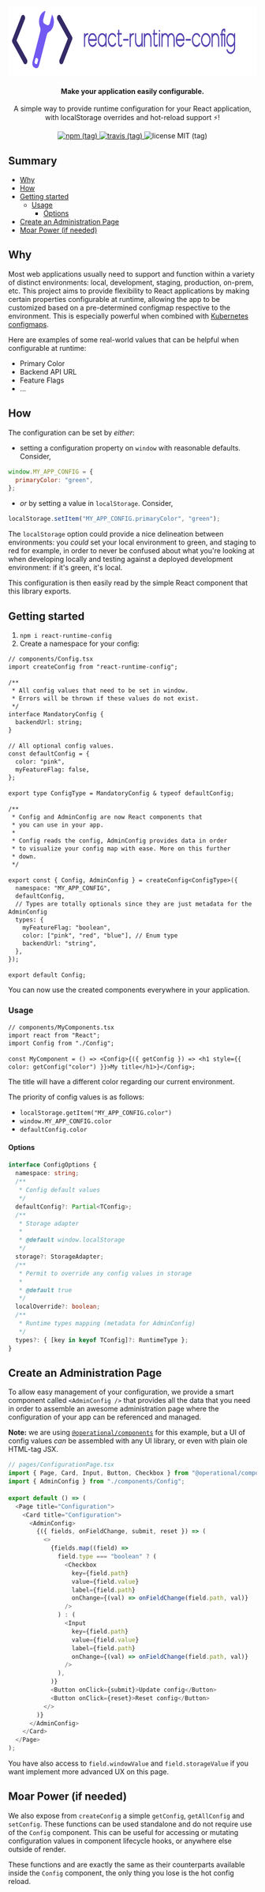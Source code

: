 <div align="center">
  <img src="https://github.com/contiamo/react-runtime-config/raw/master/assets/react-runtime-config-logo.png" alt="react-runtime-config" height="140" />
</div>

<h4 align="center">
  Make your application easily configurable.
</h4>

<p align="center">
  A simple way to provide runtime configuration for your React application, with localStorage overrides and hot-reload support ⚡️!
</p>

<p align="center">
  <a href="https://www.npmjs.com/package/react-runtime-config">
    <img src="https://img.shields.io/npm/v/react-runtime-config/latest.svg" alt="npm (tag)" />
  </a>
  <a href="https://travis-ci.org/contiamo/react-runtime-config">
    <img src="https://travis-ci.org/contiamo/react-runtime-config.svg?branch=master" alt="travis (tag)" />
  </a>
  <img src="https://img.shields.io/github/license/mashape/apistatus.svg" alt="license MIT (tag)" />
</p>

## Summary

<!-- START doctoc generated TOC please keep comment here to allow auto update -->
<!-- DON'T EDIT THIS SECTION, INSTEAD RE-RUN doctoc TO UPDATE -->

- [Why](#why)
- [How](#how)
- [Getting started](#getting-started)
  - [Usage](#usage)
    - [Options](#options)
- [Create an Administration Page](#create-an-administration-page)
- [Moar Power (if needed)](#moar-power-if-needed)

<!-- END doctoc generated TOC please keep comment here to allow auto update -->

## Why

Most web applications usually need to support and function within a variety of distinct environments: local, development, staging, production, on-prem, etc. This project aims to provide flexibility to React applications by making certain properties configurable at runtime, allowing the app to be customized based on a pre-determined configmap respective to the environment. This is especially powerful when combined with [Kubernetes configmaps](https://kubernetes.io/docs/tasks/configure-pod-container/configure-pod-configmap/).

Here are examples of some real-world values that can be helpful when configurable at runtime:

- Primary Color
- Backend API URL
- Feature Flags
- …

## How

The configuration can be set by _either_:

- setting a configuration property on `window` with reasonable defaults. Consider,

```js
window.MY_APP_CONFIG = {
  primaryColor: "green",
};
```

- _or_ by setting a value in `localStorage`. Consider,

```js
localStorage.setItem("MY_APP_CONFIG.primaryColor", "green");
```

The `localStorage` option could provide a nice delineation between environments: you _could_ set your local environment to green, and staging to red for example, in order to never be confused about what you're looking at when developing locally and testing against a deployed development environment: if it's green, it's local.

This configuration is then easily read by the simple React component that this library exports.

## Getting started

1. `npm i react-runtime-config`
1. Create a namespace for your config:

```tsx
// components/Config.tsx
import createConfig from "react-runtime-config";

/**
 * All config values that need to be set in window.
 * Errors will be thrown if these values do not exist.
 */
interface MandatoryConfig {
  backendUrl: string;
}

// All optional config values.
const defaultConfig = {
  color: "pink",
  myFeatureFlag: false,
};

export type ConfigType = MandatoryConfig & typeof defaultConfig;

/**
 * Config and AdminConfig are now React components that
 * you can use in your app.
 *
 * Config reads the config, AdminConfig provides data in order
 * to visualize your config map with ease. More on this further
 * down.
 */

export const { Config, AdminConfig } = createConfig<ConfigType>({
  namespace: "MY_APP_CONFIG",
  defaultConfig,
  // Types are totally optionals since they are just metadata for the AdminConfig
  types: {
    myFeatureFlag: "boolean",
    color: ["pink", "red", "blue"], // Enum type
    backendUrl: "string",
  },
});

export default Config;
```

You can now use the created components everywhere in your application.

### Usage

```tsx
// components/MyComponents.tsx
import react from "React";
import Config from "./Config";

const MyComponent = () => <Config>{({ getConfig }) => <h1 style={{ color: getConfig("color") }}>My title</h1>}</Config>;
```

The title will have a different color regarding our current environment.

The priority of config values is as follows:

- `localStorage.getItem("MY_APP_CONFIG.color")`
- `window.MY_APP_CONFIG.color`
- `defaultConfig.color`

#### Options

```ts
interface ConfigOptions {
  namespace: string;
  /**
   * Config default values
   */
  defaultConfig?: Partial<TConfig>;
  /**
   * Storage adapter
   *
   * @default window.localStorage
   */
  storage?: StorageAdapter;
  /**
   * Permit to override any config values in storage
   *
   * @default true
   */
  localOverride?: boolean;
  /**
   * Runtime types mapping (metadata for AdminConfig)
   */
  types?: { [key in keyof TConfig]?: RuntimeType };
}
```

## Create an Administration Page

To allow easy management of your configuration, we provide a smart component called `<AdminConfig />` that provides all the data that you need in order to assemble an awesome administration page where the configuration of your app can be referenced and managed.

**Note:** we are using [`@operational/components`](https://github.com/contiamo/operational-components) for this example, but a UI of config values _can_ be assembled with any UI library, or even with plain ole HTML-tag JSX.

```ts
// pages/ConfigurationPage.tsx
import { Page, Card, Input, Button, Checkbox } from "@operational/components";
import { AdminConfig } from "./components/Config";

export default () => (
  <Page title="Configuration">
    <Card title="Configuration">
      <AdminConfig>
        {({ fields, onFieldChange, submit, reset }) => (
          <>
            {fields.map((field) =>
              field.type === "boolean" ? (
                <Checkbox
                  key={field.path}
                  value={field.value}
                  label={field.path}
                  onChange={(val) => onFieldChange(field.path, val)}
                />
              ) : (
                <Input
                  key={field.path}
                  value={field.value}
                  label={field.path}
                  onChange={(val) => onFieldChange(field.path, val)}
                />
              ),
            )}
            <Button onClick={submit}>Update config</Button>
            <Button onClick={reset}>Reset config</Button>
          </>
        )}
      </AdminConfig>
    </Card>
  </Page>
);
```

You have also access to `field.windowValue` and `field.storageValue` if you want implement more advanced UX on this page.

## Moar Power (if needed)

We also expose from `createConfig` a simple `getConfig`, `getAllConfig` and `setConfig`. These functions can be used standalone and do not require use of the `Config` component. This can be useful for accessing or mutating configuration values in component lifecycle hooks, or anywhere else outside of render.

These functions and are exactly the same as their counterparts available inside the `Config` component, the only thing you lose is the hot config reload.
